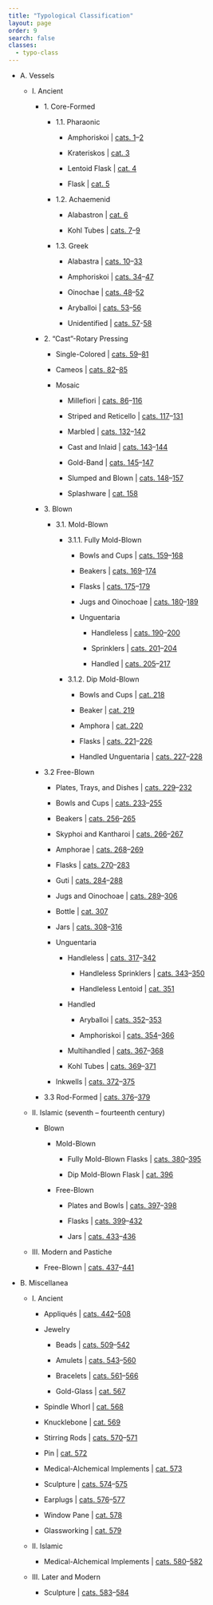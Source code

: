 ```yaml
---
title: "Typological Classification"
layout: page
order: 9
search: false
classes: 
  - typo-class
---
```


- A. Vessels 

    - I. Ancient

        - 1\. Core-Formed

            - 1.1. Pharaonic

                - Amphoriskoi | [cats. 1](/catalogue/cat-1/)–[2](/catalogue/cat-2/)

                - Krateriskos | [cat. 3](/catalogue/cat-3/)

                - Lentoid Flask | [cat. 4](/catalogue/cat-4/)

                - Flask | [cat. 5](/catalogue/cat-5/)

            - 1.2. Achaemenid

                - Alabastron | [cat. 6](/catalogue/cat-6/)

                - Kohl Tubes | [cats. 7](/catalogue/cat-7/)–[9](/catalogue/cat-9/)

            - 1.3. Greek 

                - Alabastra | [cats. 10](/catalogue/cat-10/)–[33](/catalogue/cat-33/)

                - Amphoriskoi | [cats. 34](/catalogue/cat-34/)–[47](/catalogue/cat-47/)

                - Oinochae | [cats. 48](/catalogue/cat-48/)–[52](/catalogue/cat-52/)

                - Aryballoi | [cats. 53](/catalogue/cat-53/)–[56](/catalogue/cat-56/)

                - Unidentified | [cats. 57](/catalogue/cat-57)-[58](/catalogue/cat-58/) 

        - 2\. “Cast”-Rotary Pressing

            - Single-Colored | [cats. 59](/catalogue/cat-59/)–[81](/catalogue/cat-81/)

            - Cameos | [cats. 82](/catalogue/cat-82)–[85](/catalogue/cat-85/)

            - Mosaic

                - Millefiori | [cats. 86](/catalogue/cat-86)–[116](/catalogue/cat-116/)

                - Striped and Reticello | [cats. 117](/catalogue/cat-117/)–[131](/catalogue/cat-131/)

                - Marbled | [cats. 132](/catalogue/cat-132/)–[142](/catalogue/cat-142/)

                - Cast and Inlaid | [cats. 143](/catalogue/cat-143/)–[144](/catalogue/cat-144/)

                - Gold-Band | [cats. 145](/catalogue/cat-145/)–[147](/catalogue/cat-147/)

                - Slumped and Blown | [cats. 148](/catalogue/cat-148/)–[157](/catalogue/cat-157/)

                - Splashware | [cat. 158](/catalogue/cat-158/)

        - 3\. Blown

            - 3.1. Mold-Blown

                - 3.1.1. Fully Mold-Blown

                    - Bowls and Cups | [cats. 159](/catalogue/cat-159/)–[168](/catalogue/cat-168/)

                    - Beakers | [cats. 169](/catalogue/cat-169)–[174](/catalogue/cat-174/)

                    - Flasks | [cats. 175](/catalogue/cat-175/)–[179](/catalogue/cat-179/)

                    - Jugs and Oinochoae | [cats. 180](/catalogue/cat-180/)–[189](/catalogue/cat-189/)

                    - Unguentaria

                        - Handleless | [cats. 190](/catalogue/cat-190/)–[200](/catalogue/cat-200/)

                        - Sprinklers | [cats. 201](/catalogue/cat-201/)–[204](/catalogue/cat-204/)

                        - Handled | [cats. 205](/catalogue/cat-205/)–[217](/catalogue/cat-217/)

                - 3.1.2. Dip Mold-Blown

                    - Bowls and Cups | [cat. 218](/catalogue/cat-218/)

                    - Beaker | [cat. 219](/catalogue/cat-219/)

                    - Amphora | [cat. 220](/catalogue/cat-220/)

                    - Flasks | [cats. 221](/catalogue/cat-221/)–[226](/catalogue/cat-226/)

                    - Handled Unguentaria | [cats. 227](/catalogue/cat-227/)–[228](/catalogue/cat-228/)

        - 3.2 Free-Blown

            - Plates, Trays, and Dishes | [cats. 229](/catalogue/cat-229/)–[232](/catalogue/cat-232/)

            - Bowls and Cups | [cats. 233](/catalogue/cat-233/)–[255](/catalogue/cat-255/)

            - Beakers | [cats. 256](/catalogue/cat-256/)–[265](/catalogue/cat-265/)

            - Skyphoi and Kantharoi | [cats. 266](/catalogue/cat-266/)–[267](/catalogue/cat-267/)

            - Amphorae | [cats. 268](/catalogue/cat-268/)–[269](/catalogue/cat-269/)

            - Flasks | [cats. 270](/catalogue/cat-270/)–[283](/catalogue/cat-283/)

            - Guti | [cats. 284](/catalogue/cat-284/)–[288](/catalogue/cat-288/)

            - Jugs and Oinochoae | [cats. 289](/catalogue/cat-289/)–[306](/catalogue/cat-306/)

            - Bottle | [cat. 307](/catalogue/cat-307/)

            - Jars | [cats. 308](/catalogue/cat-308/)–[316](/catalogue/cat-316/)

            - Unguentaria

                - Handleless | [cats. 317](/catalogue/cat-317/)–[342](/catalogue/cat-342/)

                    - Handleless Sprinklers | [cats. 343](/catalogue/cat-343/)–[350](/catalogue/cat-350/)

                    - Handleless Lentoid | [cat. 351](/catalogue/cat-351/)

                - Handled

                    - Aryballoi | [cats. 352](/catalogue/cat-352/)–[353](/catalogue/cat-353/)

                    - Amphoriskoi | [cats. 354](/catalogue/cat-354/)–[366](/catalogue/cat-366/)

                - Multihandled | [cats. 367](/catalogue/cat-367/)–[368](/catalogue/cat-368/)

                - Kohl Tubes | [cats. 369](/catalogue/cat-369/)–[371](/catalogue/cat-371/)

            - Inkwells | [cats. 372](/catalogue/cat-372/)–[375](/catalogue/cat-375/)

        - 3.3 Rod-Formed | [cats. 376](/catalogue/cat-376/)–[379](/catalogue/cat-379/)

    - II. Islamic (seventh – fourteenth century)

        - Blown

            - Mold-Blown

                - Fully Mold-Blown Flasks | [cats. 380](/catalogue/cat-380/)–[395](/catalogue/cat-395/)

                - Dip Mold-Blown Flask | [cat. 396](/catalogue/cat-396/)

            - Free-Blown

                - Plates and Bowls | [cats. 397](/catalogue/cat-397/)–[398](/catalogue/cat-398/)

                - Flasks | [cats. 399](/catalogue/cat-399/)–[432](/catalogue/cat-432/)

                - Jars | [cats. 433](/catalogue/cat-433/)–[436](/catalogue/cat-436/)

    - III. Modern and Pastiche

        - Free-Blown | [cats. 437](/catalogue/cat-437/)–[441](/catalogue/cat-441/)

- B. Miscellanea

    - I. Ancient

        - Appliqués | [cats. 442](/catalogue/cat-442/)–[508](/catalogue/cat-508/)

        - Jewelry

            - Beads | [cats. 509](/catalogue/cat-509/)–[542](/catalogue/cat-542/)

            - Amulets | [cats. 543](/catalogue/cat-543/)–[560](/catalogue/cat-560/)

            - Bracelets | [cats. 561](/catalogue/cat-561/)–[566](/catalogue/cat-566/)

            - Gold-Glass | [cat. 567](/catalogue/cat-567/)

        - Spindle Whorl | [cat. 568](/catalogue/cat-568/)

        - Knucklebone | [cat. 569](/catalogue/cat-569/)

        - Stirring Rods | [cats. 570](/catalogue/cat-570/)–[571](/catalogue/cat-571/)

        - Pin | [cat. 572](/catalogue/cat-572/)

        - Medical-Alchemical Implements | [cat. 573](/catalogue/cat-573/)

        - Sculpture | [cats. 574](/catalogue/cat-574/)–[575](/catalogue/cat-575/)

        -  Earplugs | [cats. 576](/catalogue/cat-576/)–[577](/catalogue/cat-577/)

        - Window Pane | [cat. 578](/catalogue/cat-578/)

        - Glassworking | [cat. 579](/catalogue/cat-579/)  

    - II. Islamic

        - Medical-Alchemical Implements | [cats. 580](/catalogue/cat-580/)–[582](/catalogue/cat-582/)

    - III. Later and Modern

        - Sculpture | [cats. 583](/catalogue/cat-583/)–[584](/catalogue/cat-584/)

